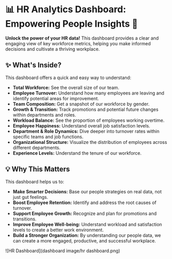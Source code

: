 # 📊 HR Analytics Dashboard: Empowering People Insights 🚀

**Unlock the power of your HR data!** This dashboard provides a clear and engaging view of key workforce metrics, helping you make informed decisions and cultivate a thriving workplace.

## ✨ What's Inside?

This dashboard offers a quick and easy way to understand:

* **Total Workforce:** See the overall size of our team.
* **Employee Turnover:** Understand how many employees are leaving and identify potential areas for improvement.
* **Team Composition:** Get a snapshot of our workforce by gender.
* **Growth & Transition:** Track promotions and potential future changes within departments and roles.
* **Workload Balance:** See the proportion of employees working overtime.
* **Employee Happiness:** Understand overall job satisfaction levels.
* **Department & Role Dynamics:** Dive deeper into turnover rates within specific teams and job functions.
* **Organizational Structure:** Visualize the distribution of employees across different departments.
* **Experience Levels:** Understand the tenure of our workforce.

## 💡 Why This Matters

This dashboard helps us to:

* **Make Smarter Decisions:** Base our people strategies on real data, not just gut feelings.
* **Boost Employee Retention:** Identify and address the root causes of turnover.
* **Support Employee Growth:** Recognize and plan for promotions and transitions.
* **Improve Employee Well-being:** Understand workload and satisfaction levels to create a better work environment.
* **Build a Stronger Organization:** By understanding our people data, we can create a more engaged, productive, and successful workplace.

![HR Dashboard](dashboard image/hr dashboard.png)
